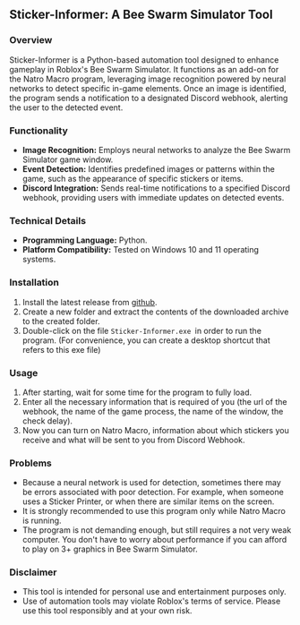 ## Sticker-Informer: A Bee Swarm Simulator Tool

### Overview
Sticker-Informer is a Python-based automation tool designed to enhance gameplay in Roblox's Bee Swarm Simulator. It functions as an add-on for the Natro Macro program, leveraging image recognition powered by neural networks to detect specific in-game elements. Once an image is identified, the program sends a notification to a designated Discord webhook, alerting the user to the detected event.

### Functionality
* **Image Recognition:** Employs neural networks to analyze the Bee Swarm Simulator game window.
* **Event Detection:** Identifies predefined images or patterns within the game, such as the appearance of specific stickers or items.
* **Discord Integration:** Sends real-time notifications to a specified Discord webhook, providing users with immediate updates on detected events.

### Technical Details
* **Programming Language:** Python.
* **Platform Compatibility:** Tested on Windows 10 and 11 operating systems.

### Installation
1. Install the latest release from [github](https://github.com/mochensky/Sticker-Informer/releases/latest).
2. Create a new folder and extract the contents of the downloaded archive to the created folder.
3. Double-click on the file `Sticker-Informer.exe `in order to run the program. (For convenience, you can create a desktop shortcut that refers to this exe file)

### Usage
1. After starting, wait for some time for the program to fully load.
2. Enter all the necessary information that is required of you (the url of the webhook, the name of the game process, the name of the window, the check delay).
3. Now you can turn on Natro Macro, information about which stickers you receive and what will be sent to you from Discord Webhook.

### Problems
* Because a neural network is used for detection, sometimes there may be errors associated with poor detection. For example, when someone uses a Sticker Printer, or when there are similar items on the screen.
* It is strongly recommended to use this program only while Natro Macro is running.
* The program is not demanding enough, but still requires a not very weak computer. You don't have to worry about performance if you can afford to play on 3+ graphics in Bee Swarm Simulator.

### Disclaimer
* This tool is intended for personal use and entertainment purposes only.
* Use of automation tools may violate Roblox's terms of service. Please use this tool responsibly and at your own risk.
